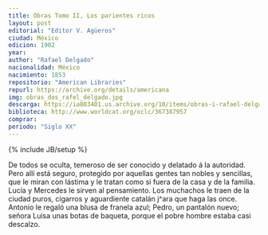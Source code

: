 ```yaml
---
title: Obras Tomo II, Los parientes ricos
layout: post
editorial: "Editor V. Agüeros"
ciudad: México
edicion: 1902
year: 
author: "Rafael Delgado"
nacionalidad: México
nacimiento: 1853
repositorio: "American Libraries"
repurl: https://archive.org/details/americana
img: obras_dos_rafel_delgado.jpg
descarga: https://ia803401.us.archive.org/10/items/obras-i-rafael-delgado/Obras%20I%20-%20Rafael%20Delgado.pdf
biblioteca: http://www.worldcat.org/oclc/367387957
comprar:
periodo: "Siglo XX"
---
```

{% include JB/setup %}

De todos se oculta, temeroso de ser conocido y delatado á la autoridad. Pero allí está seguro, protegido por aquellas gentes tan nobles y sencillas, que le miran con lástima y le tratan como si fuera de la casa y de la familia. Lucía y Mercedes le sirven al pensamiento. Los muchachos le traen de la ciudad puros, cigarros y aguardiente catalán j^ara que haga las once. Antonio le regaló una blusa de franela azul; Pedro, un pantalón nuevo; señora Luisa unas botas de baqueta, porque el pobre hombre estaba casi descalzo.
